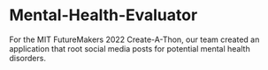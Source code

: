 # Mental-Health-Evaluator

For the MIT FutureMakers 2022 Create-A-Thon, our team created an application that root social media posts for potential mental health disorders.
